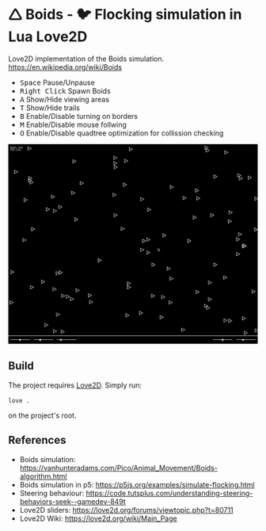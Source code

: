 # 🛆 Boids - 🐦 Flocking simulation in Lua Love2D
Love2D implementation of the Boids simulation.
https://en.wikipedia.org/wiki/Boids

- <kbd>Space</kbd> Pause/Unpause
- <kbd>Right Click</kbd> Spawn Boids
- <kbd>A</kbd> Show/Hide viewing areas
- <kbd>T</kbd> Show/Hide trails
- <kbd>B</kbd> Enable/Disable turning on borders
- <kbd>M</kbd> Enable/Disable mouse follwing
- <kbd>O</kbd> Enable/Disable quadtree optimization for collission checking

![preview](preview.gif)

## Build
The project requires [Love2D](https://love2d.org/).
Simply run:
```
love .
```
on the project's root.

## References
- Boids simulation: https://vanhunteradams.com/Pico/Animal_Movement/Boids-algorithm.html
- Boids simulation in p5: https://p5js.org/examples/simulate-flocking.html
- Steering behaviour: https://code.tutsplus.com/understanding-steering-behaviors-seek--gamedev-849t
- Love2D sliders: https://love2d.org/forums/viewtopic.php?t=80711
- Love2D Wiki: https://love2d.org/wiki/Main_Page